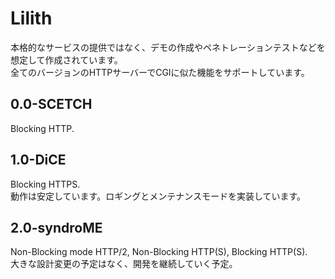 # Lilith
本格的なサービスの提供ではなく、デモの作成やペネトレーションテストなどを想定して作成されています。  
全てのバージョンのHTTPサーバーでCGIに似た機能をサポートしています。

## 0.0-SCETCH
Blocking HTTP.

## 1.0-DiCE
Blocking HTTPS.  
動作は安定しています。ロギングとメンテナンスモードを実装しています。

## 2.0-syndroME
Non-Blocking mode HTTP/2, Non-Blocking HTTP(S), Blocking HTTP(S).  
大きな設計変更の予定はなく、開発を継続していく予定。
